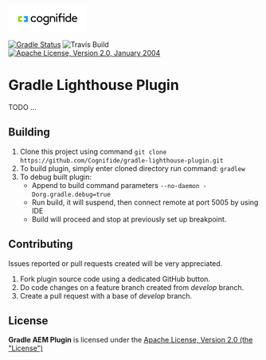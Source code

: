 [![Cognifide logo](docs/cognifide-logo.png)](http://cognifide.com)

[![Gradle Status](https://gradleupdate.appspot.com/Cognifide/gradle-lighthouse-plugin/status.svg?random=123)](https://gradleupdate.appspot.com/Cognifide/gradle-lighthouse-plugin/status)
![Travis Build](https://travis-ci.org/Cognifide/gradle-lighthouse-plugin.svg?branch=master)
[![Apache License, Version 2.0, January 2004](docs/apache-license-badge.svg)](http://www.apache.org/licenses/)

# Gradle Lighthouse Plugin

TODO ...

## Building

1. Clone this project using command `git clone https://github.com/Cognifide/gradle-lighthouse-plugin.git`
2. To build plugin, simply enter cloned directory run command: `gradlew`
3. To debug built plugin:
    * Append to build command parameters `--no-daemon -Dorg.gradle.debug=true`
    * Run build, it will suspend, then connect remote at port 5005 by using IDE
    * Build will proceed and stop at previously set up breakpoint.

## Contributing

Issues reported or pull requests created will be very appreciated. 

1. Fork plugin source code using a dedicated GitHub button.
2. Do code changes on a feature branch created from *develop* branch.
3. Create a pull request with a base of *develop* branch.

## License

**Gradle AEM Plugin** is licensed under the [Apache License, Version 2.0 (the "License")](https://www.apache.org/licenses/LICENSE-2.0.txt)

